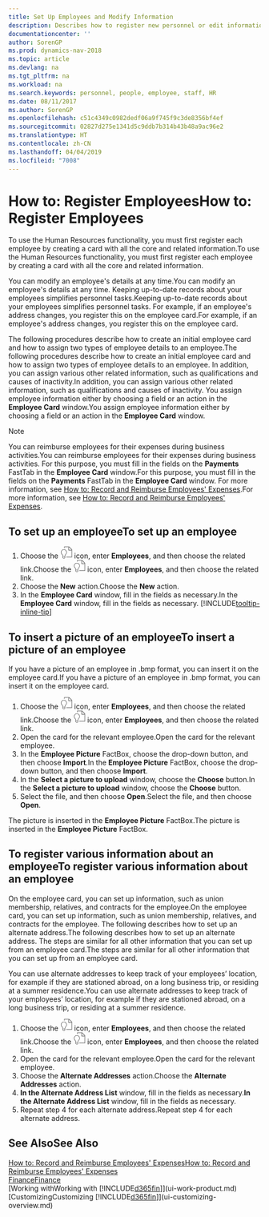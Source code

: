 ```yaml
---
title: Set Up Employees and Modify Information
description: Describes how to register new personnel or edit information for existing staff.
documentationcenter: ''
author: SorenGP
ms.prod: dynamics-nav-2018
ms.topic: article
ms.devlang: na
ms.tgt_pltfrm: na
ms.workload: na
ms.search.keywords: personnel, people, employee, staff, HR
ms.date: 08/11/2017
ms.author: SorenGP
ms.openlocfilehash: c51c4349c0982dedf06a9f745f9c3de8356bf4ef
ms.sourcegitcommit: 02827d275e1341d5c9ddb7b314b43b48a9ac96e2
ms.translationtype: HT
ms.contentlocale: zh-CN
ms.lasthandoff: 04/04/2019
ms.locfileid: "7008"
---
```

# <a name="how-to-register-employees"></a><span data-ttu-id="b9757-103">How to: Register Employees</span><span class="sxs-lookup"><span data-stu-id="b9757-103">How to: Register Employees</span></span>
<span data-ttu-id="b9757-104">To use the Human Resources functionality, you must first register each employee by creating a card with all the core and related information.</span><span class="sxs-lookup"><span data-stu-id="b9757-104">To use the Human Resources functionality, you must first register each employee by creating a card with all the core and related information.</span></span>

<span data-ttu-id="b9757-105">You can modify an employee's details at any time.</span><span class="sxs-lookup"><span data-stu-id="b9757-105">You can modify an employee's details at any time.</span></span> <span data-ttu-id="b9757-106">Keeping up-to-date records about your employees simplifies personnel tasks.</span><span class="sxs-lookup"><span data-stu-id="b9757-106">Keeping up-to-date records about your employees simplifies personnel tasks.</span></span> <span data-ttu-id="b9757-107">For example, if an employee's address changes, you register this on the employee card.</span><span class="sxs-lookup"><span data-stu-id="b9757-107">For example, if an employee's address changes, you register this on the employee card.</span></span>

<span data-ttu-id="b9757-108">The following procedures describe how to create an initial employee card and how to assign two types of employee details to an employee.</span><span class="sxs-lookup"><span data-stu-id="b9757-108">The following procedures describe how to create an initial employee card and how to assign two types of employee details to an employee.</span></span> <span data-ttu-id="b9757-109">In addition, you can assign various other related information, such as qualifications and causes of inactivity.</span><span class="sxs-lookup"><span data-stu-id="b9757-109">In addition, you can assign various other related information, such as qualifications and causes of inactivity.</span></span> <span data-ttu-id="b9757-110">You assign employee information either by choosing a field or an action in the **Employee Card** window.</span><span class="sxs-lookup"><span data-stu-id="b9757-110">You assign employee information either by choosing a field or an action in the **Employee Card** window.</span></span>

> [!NOTE]  
> <span data-ttu-id="b9757-111">You can reimburse employees for their expenses during business activities.</span><span class="sxs-lookup"><span data-stu-id="b9757-111">You can reimburse employees for their expenses during business activities.</span></span> <span data-ttu-id="b9757-112">For this purpose, you must fill in the fields on the **Payments** FastTab in the **Employee Card** window.</span><span class="sxs-lookup"><span data-stu-id="b9757-112">For this purpose, you must fill in the fields on the **Payments** FastTab in the **Employee Card** window.</span></span> <span data-ttu-id="b9757-113">For more information, see [How to: Record and Reimburse Employees' Expenses](finance-how-record-reimburse-employee-expenses.md).</span><span class="sxs-lookup"><span data-stu-id="b9757-113">For more information, see [How to: Record and Reimburse Employees' Expenses](finance-how-record-reimburse-employee-expenses.md).</span></span>

## <a name="to-set-up-an-employee"></a><span data-ttu-id="b9757-114">To set up an employee</span><span class="sxs-lookup"><span data-stu-id="b9757-114">To set up an employee</span></span>
1. <span data-ttu-id="b9757-115">Choose the ![Search for Page or Report](media/ui-search/search_small.png "Search for Page or Report icon") icon, enter **Employees**, and then choose the related link.</span><span class="sxs-lookup"><span data-stu-id="b9757-115">Choose the ![Search for Page or Report](media/ui-search/search_small.png "Search for Page or Report icon") icon, enter **Employees**, and then choose the related link.</span></span>
2. <span data-ttu-id="b9757-116">Choose the **New** action.</span><span class="sxs-lookup"><span data-stu-id="b9757-116">Choose the **New** action.</span></span>
3. <span data-ttu-id="b9757-117">In the **Employee Card** window, fill in the fields as necessary.</span><span class="sxs-lookup"><span data-stu-id="b9757-117">In the **Employee Card** window, fill in the fields as necessary.</span></span> [!INCLUDE[tooltip-inline-tip](includes/tooltip-inline-tip_md.md)]

## <a name="to-insert-a-picture-of-an-employee"></a><span data-ttu-id="b9757-118">To insert a picture of an employee</span><span class="sxs-lookup"><span data-stu-id="b9757-118">To insert a picture of an employee</span></span>
<span data-ttu-id="b9757-119">If you have a picture of an employee in .bmp format, you can insert it on the employee card.</span><span class="sxs-lookup"><span data-stu-id="b9757-119">If you have a picture of an employee in .bmp format, you can insert it on the employee card.</span></span>

1. <span data-ttu-id="b9757-120">Choose the ![Search for Page or Report](media/ui-search/search_small.png "Search for Page or Report icon") icon, enter **Employees**, and then choose the related link.</span><span class="sxs-lookup"><span data-stu-id="b9757-120">Choose the ![Search for Page or Report](media/ui-search/search_small.png "Search for Page or Report icon") icon, enter **Employees**, and then choose the related link.</span></span>
2. <span data-ttu-id="b9757-121">Open the card for the relevant employee.</span><span class="sxs-lookup"><span data-stu-id="b9757-121">Open the card for the relevant employee.</span></span>
3. <span data-ttu-id="b9757-122">In the **Employee Picture** FactBox, choose the drop-down button, and then choose **Import**.</span><span class="sxs-lookup"><span data-stu-id="b9757-122">In the **Employee Picture** FactBox, choose the drop-down button, and then choose **Import**.</span></span>
4. <span data-ttu-id="b9757-123">In the **Select a picture to upload** window, choose the **Choose** button.</span><span class="sxs-lookup"><span data-stu-id="b9757-123">In the **Select a picture to upload** window, choose the **Choose** button.</span></span>
5. <span data-ttu-id="b9757-124">Select the file, and then choose **Open**.</span><span class="sxs-lookup"><span data-stu-id="b9757-124">Select the file, and then choose **Open**.</span></span>

<span data-ttu-id="b9757-125">The picture is inserted in the **Employee Picture** FactBox.</span><span class="sxs-lookup"><span data-stu-id="b9757-125">The picture is inserted in the **Employee Picture** FactBox.</span></span>

## <a name="to-register-various-information-about-an-employee"></a><span data-ttu-id="b9757-126">To register various information about an employee</span><span class="sxs-lookup"><span data-stu-id="b9757-126">To register various information about an employee</span></span>
<span data-ttu-id="b9757-127">On the employee card, you can set up information, such as union membership, relatives, and contracts for the employee.</span><span class="sxs-lookup"><span data-stu-id="b9757-127">On the employee card, you can set up information, such as union membership, relatives, and contracts for the employee.</span></span> <span data-ttu-id="b9757-128">The following describes how to set up an alternate address.</span><span class="sxs-lookup"><span data-stu-id="b9757-128">The following describes how to set up an alternate address.</span></span> <span data-ttu-id="b9757-129">The steps are similar for all other information that you can set up from an employee card.</span><span class="sxs-lookup"><span data-stu-id="b9757-129">The steps are similar for all other information that you can set up from an employee card.</span></span>

<span data-ttu-id="b9757-130">You can use alternate addresses to keep track of your employees’ location, for example if they are stationed abroad, on a long business trip, or residing at a summer residence.</span><span class="sxs-lookup"><span data-stu-id="b9757-130">You can use alternate addresses to keep track of your employees’ location, for example if they are stationed abroad, on a long business trip, or residing at a summer residence.</span></span>

1. <span data-ttu-id="b9757-131">Choose the ![Search for Page or Report](media/ui-search/search_small.png "Search for Page or Report icon") icon, enter **Employees**, and then choose the related link.</span><span class="sxs-lookup"><span data-stu-id="b9757-131">Choose the ![Search for Page or Report](media/ui-search/search_small.png "Search for Page or Report icon") icon, enter **Employees**, and then choose the related link.</span></span>
2. <span data-ttu-id="b9757-132">Open the card for the relevant employee.</span><span class="sxs-lookup"><span data-stu-id="b9757-132">Open the card for the relevant employee.</span></span>
3. <span data-ttu-id="b9757-133">Choose the **Alternate Addresses** action.</span><span class="sxs-lookup"><span data-stu-id="b9757-133">Choose the **Alternate Addresses** action.</span></span>
4. <span data-ttu-id="b9757-134">**In the Alternate Address List** window, fill in the fields as necessary.</span><span class="sxs-lookup"><span data-stu-id="b9757-134">**In the Alternate Address List** window, fill in the fields as necessary.</span></span>
5. <span data-ttu-id="b9757-135">Repeat step 4 for each alternate address.</span><span class="sxs-lookup"><span data-stu-id="b9757-135">Repeat step 4 for each alternate address.</span></span>

## <a name="see-also"></a><span data-ttu-id="b9757-136">See Also</span><span class="sxs-lookup"><span data-stu-id="b9757-136">See Also</span></span>
[<span data-ttu-id="b9757-137">How to: Record and Reimburse Employees' Expenses</span><span class="sxs-lookup"><span data-stu-id="b9757-137">How to: Record and Reimburse Employees' Expenses</span></span>](finance-how-record-reimburse-employee-expenses.md)  
[<span data-ttu-id="b9757-138">Finance</span><span class="sxs-lookup"><span data-stu-id="b9757-138">Finance</span></span>](finance.md)  
[<span data-ttu-id="b9757-139">Working with</span><span class="sxs-lookup"><span data-stu-id="b9757-139">Working with</span></span> [!INCLUDE[d365fin](includes/d365fin_md.md)]](ui-work-product.md)  
[<span data-ttu-id="b9757-140">Customizing</span><span class="sxs-lookup"><span data-stu-id="b9757-140">Customizing</span></span> [!INCLUDE[d365fin](includes/d365fin_md.md)]](ui-customizing-overview.md)
